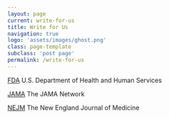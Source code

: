 ```yaml
---
layout: page
current: write-for-us
title: Write for Us
navigation: true
logo: 'assets/images/ghost.png'
class: page-template
subclass: 'post page'
permalink: /write-for-us
---
```



[FDA](https://www.fda.gov/) U.S. Department of Health and Human Services

[JAMA](https://jamanetwork.com/) The JAMA Network

[NEJM](http://www.nejm.org/) The New England Journal of Medicine
